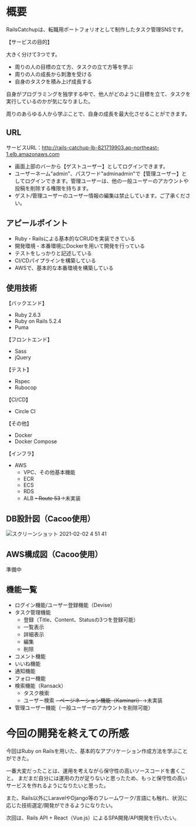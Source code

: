 # 概要
RailsCatchupは、転職用ポートフォリオとして制作したタスク管理SNSです。

【サービスの目的】

大きく分けて3つです。

- 周りの人の目標の立て方、タスクの立て方等を学ぶ
- 周りの人の成長から刺激を受ける
- 自身のタスクを積み上げ成長する

自身がプログラミングを独学する中で、他人がどのように目標を立て、タスクを実行しているのかが気になりました。

周りのあらゆる人から学ぶことで、自身の成長を最大化させることができます。

## URL
サービスURL：http://rails-catchup-lb-821719903.ap-northeast-1.elb.amazonaws.com

- 画面上部のバーから【ゲストユーザー】としてログインできます。
- ユーザーネーム"admin"、パスワード"adminadmin"で【管理ユーザー】としてログインできます。管理ユーザーは、他の一般ユーザーのアカウントや投稿を削除する権限を持ちます。
- ゲスト/管理ユーザーのユーザー情報の編集は禁止しています。ご了承ください。

## アピールポイント
- Ruby・Railsによる基本的なCRUDを実装できている
- 開発環境・本番環境にDockerを用いて開発を行っている
- テストをしっかりと記述している
- CI/CDパイプラインを構築している
- AWSで、基本的な本番環境を構築している

## 使用技術
【バックエンド】
- Ruby 2.6.3
- Ruby on Rails 5.2.4
- Puma

【フロントエンド】
- Sass
- jQuery

【テスト】
- Rspec
- Rubocop

【CI/CD】
- Circle CI

【その他】
- Docker
- Docker Compose

【インフラ】
- AWS
  - VPC、その他基本機能
  - ECR
  - ECS
  - RDS
  - ALB
  ~~- Route 53~~→未実装

## DB設計図（Cacoo使用）
![スクリーンショット 2021-02-02 4 51 41](https://user-images.githubusercontent.com/47108632/106510534-6861f900-6512-11eb-9ec7-1508a4d4a3a9.png)

## AWS構成図（Cacoo使用）
準備中

## 機能一覧
- ログイン機能/ユーザー登録機能（Devise）
- タスク管理機能
  - 登録（Title、Content、Statusの3つを登録可能）
  - 一覧表示
  - 詳細表示
  - 編集
  - 削除
- コメント機能
- いいね機能
- 通知機能
- フォロー機能
- 検索機能（Ransack）
  - タスク検索
  - ユーザー検索
~~- ページネーション機能（Kaminari）~~→未実装
- 管理ユーザー機能（一般ユーザーのアカウントを削除可能）

# 今回の開発を終えての所感
今回はRuby on Railsを用いた、基本的なアプリケーション作成方法を学ぶことができた。

一番大変だったことは、運用を考えながら保守性の高いソースコードを書くこと。
まだまだ自分には運用の力が足りないと思ったため、もっと保守性の高いサービスを作れるようになりたいと思った。

また、Rails以外にLaravelやDjango等のフレームワーク/言語にも触れ、状況に応じた技術選定/開発ができるようになりたい。

次回は、Rails API + React（Vue.js）によるSPA開発/API開発を行いたい。